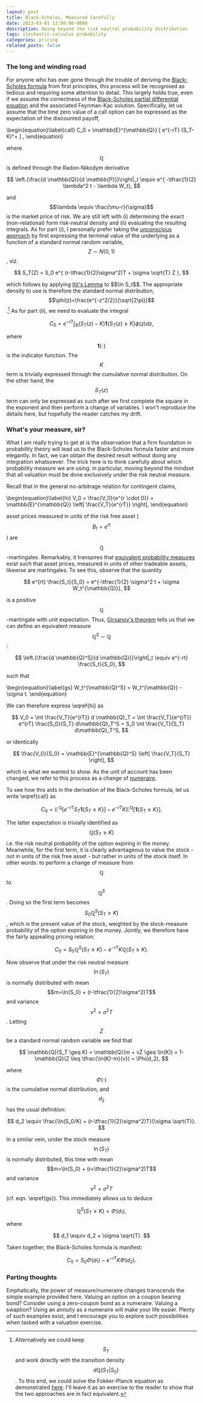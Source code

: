 ```yaml
---
layout: post
title: Black-Scholes, Measured Carefully
date: 2023-03-01 12:00:00-0000
description: Going beyond the risk neutral probability distribution
tags: stochastic-calculus probability
categories: pricing
related_posts: false
---
```


### The long and winding road

For anyone who has ever gone through the trouble of deriving the [Black-Scholes
formula](https://en.wikipedia.org/wiki/Black%E2%80%93Scholes_model#Black%E2%80%93Scholes_formula)
from first principles, this process will be recognised as tedious and requiring
some attention to detail. This largely holds true, even if we assume the correctness of the 
[Black-Scholes partial differential equation](https://en.wikipedia.org/wiki/Black%E2%80%93Scholes_model#Black%E2%80%93Scholes_equation)
and the associated Feynman-Kac solution. Specifically, let us assume that the time zero value
of a call option can be expressed as the expectation of the discounted payoff,

\begin{equation}\label{call}
C_0 = \mathbb{E}^{\mathbb{Q}} [ e^{-rT} (S_T-K)^+ ] ,
\end{equation}

where $$\mathbb{Q}$$ is defined through the Radon-Nikodym derivative

$$
\left.{\frac{d \mathbb{Q}}{d \mathbb{P}}}\right|_t \equiv e^{ -\tfrac{1}{2} \lambda^2 t - \lambda W_t}, 
$$

and $$\lambda \equiv \frac{\mu-r}{\sigma}$$ is the market price of risk. We are still left with (i) determining the exact (non-relational) form risk-neutral
density and (ii) evaluating the resulting integrals. As for part (i), I personally prefer
taking the [unconscious approach](https://en.wikipedia.org/wiki/Law_of_the_unconscious_statistician)
by first expressing the terminal value of the underlying as a function of a standard normal
random variable, $$Z \sim N(0,1)$$, viz.

$$
S_T(Z) = S_0 e^{ (r-\tfrac{1}{2}\sigma^2)T + \sigma \sqrt{T} Z },
$$
 
which follows by applying [Itô's Lemma](https://en.wikipedia.org/wiki/It%C3%B4%27s_lemma#It%C3%B4_drift-diffusion_processes_(due_to:_Kunita%E2%80%93Watanabe)) to $$\ln S_t$$. 
The appropriate density to use is therefore the standard normal distribution, $$\phi(z)=\frac{e^{-z^2/2}}{\sqrt{2\pi}}$$.[^1] 
As for part (ii), we need to evaluate the integral

$$
C_0 = e^{-rT} \int_{\mathbb{R}} \left( S_T(z) -K \right)\boldsymbol{1}\{S_T(z) \geq K\}  \phi(z) dz,
$$

where $$\boldsymbol{1}\{ \cdot\}$$ is the indicator function. The $$K$$ term is trivially expressed through the cumulative normal distribution. On the other hand, the $$S_T(z)$$ term
can only be expressed as such after we first complete the square in the exponent and then perform
a change of variables. I won't reproduce the details here, but hopefully the reader
catches my drift. 

### What's your measure, sir?

What I am really trying to get at is the observation that a firm foundation in
probability theory will lead us to the Black-Scholes formula faster and more elegantly.
In fact, we can obtain the desired result without doing any integration whatsoever. 
The trick here is to think carefully about which probability measure we are using: in particular,
moving beyond the mindset that all valuation must be done exclusively under the risk neutral measure.

Recall that in the general no-arbitrage relation for contingent claims,

\begin{equation}\label{hi}
V_0 = \frac{V_0}{e^{r \cdot 0}} = \mathbb{E}^{\mathbb{Q}} \left[ \frac{V_T}{e^{rT}} \right],
\end{equation}

asset prices measured in units of the risk free asset ($$B_t=e^{rt}$$) are $$\mathbb{Q}$$-martingales.
Remarkably, it transpires that [equivalent probability measures](https://en.wikipedia.org/wiki/Equivalence_(measure_theory)) exist such that asset prices, 
measured in units of other tradeable assets, likewise are martingales. To see this, observe that the quantity

$$
e^{rt} \frac{S_t}{S_0} = e^{-\tfrac{1}{2} \sigma^2 t + \sigma W_t^{\mathbb{Q}}},
$$

is a positive $$\mathbb{Q}$$-martingale with unit expectation. Thus, [Girsanov's theorem](https://en.wikipedia.org/wiki/Girsanov_theorem)
tells us that we can define an equivalent measure $$\mathbb{Q}^S \sim \mathbb{Q}$$:

$$
\left.{\frac{d \mathbb{Q}^S}{d \mathbb{Q}}}\right|_t \equiv e^{-rt} \frac{S_t}{S_0},
$$

such that 

\begin{equation}\label{gs}
W_t^{\mathbb{Q}^S} = W_t^{\mathbb{Q}} - \sigma t. 
\end{equation}

We can therefore express \eqref{hi} as

$$
V_0 = \int \frac{V_T}{e^{rT}} d \mathbb{Q}_T = \int \frac{V_T}{e^{rT}} e^{rT} \frac{S_0}{S_T} d\mathbb{Q}_T^S = S_0 \int \frac{V_T}{S_T} d\mathbb{Q}_T^S,     
$$

or identically 

$$
\frac{V_0}{S_0} = \mathbb{E}^{\mathbb{Q}^S} \left[ \frac{V_T}{S_T} \right],
$$ 

which is what we wanted to show. As the unit of account has been changed, we refer to this process as a change of [numeraire](https://www.investopedia.com/terms/n/numeraire.asp).  

To see how this aids in the derivation of the Black-Scholes formula, let us write \eqref{call} as

$$
C_0 = \mathbb{E}^{\mathbb{Q}}[e^{-rT} S_T \boldsymbol{1}\{S_T \geq K\}] - e^{-rT}K \mathbb{E}^{\mathbb{Q}}[ \boldsymbol{1}\{S_T \geq K\}]. 
$$

The latter expectation is trivially identified as $$\mathbb{Q}(S_T \geq K)$$
i.e. the risk neutral probability of the option expiring in the money. Meanwhile, for the first term, it
is clearly advantageous to value the stock - not in units of the risk free asset - but rather in units of
the stock itself. In other words: to perform a change of measure from $$\mathbb{Q}$$ to $$\mathbb{Q}^S$$.
Doing so the first term becomes $$S_0 \mathbb{Q}^S(S_T \geq K)$$, which is the present value of the stock, weighted by the stock-measure probability
of the option expiring in the money. Jointly, we therefore have the fairly appealing pricing relation:

$$
C_0 = S_0 \mathbb{Q}^S(S_T \geq K) - e^{-rT}K\mathbb{Q}(S_T \geq K).
$$

Now observe that under the risk neutral measure $$\ln(S_T)$$ is normally distributed with mean $$m=\ln(S_0) + (r-\tfrac{1}{2}\sigma^2)T$$ and
variance $$v^2 = \sigma^2T$$. Letting $$Z$$ be a standard normal random variable we find that 

$$
\mathbb{Q}(S_T \geq K) = \mathbb{Q}(m + vZ \geq \ln(K)) = 1-\mathbb{Q}(Z \leq \tfrac{\ln(K)-m}{v}) = \Phi(d_2),
$$

where $$\Phi(\cdot)$$ is the cumulative normal distribution, and $$d_2$$ has the usual definition:

$$
d_2 \equiv \frac{\ln(S_0/K) + (r-\tfrac{1}{2}\sigma^2)T}{\sigma \sqrt{T}}.
$$

In a similar vein, under the stock measure $$\ln(S_T)$$ is normally distributed, this time with mean $$m=\ln(S_0) + (r+\tfrac{1}{2}\sigma^2)T$$ and
variance $$v^2 = \sigma^2T$$ (cf. eqn. \eqref{gs}).
This immediately allows us to deduce 

$$
\mathbb{Q}^S(S_T \geq K) = \Phi(d_1),
$$ 

where 

$$
d_1 \equiv d_2 + \sigma \sqrt{T}.
$$

Taken together, the Black-Scholes formula is manifest:

$$
C_0 = S_0 \Phi(d_1) - e^{-rT}K \Phi(d_2).
$$

### Parting thoughts

Emphatically, the power of measure/numeraire changes transcends the simple example provided here. 
Valuing an option on a coupon bearing bond? Consider using a zero-coupon bond as a numeraire.
Valuing a swaption? Using an annuity as a numeraire will make your life easier.
Plenty of such examples exist, and I encourage you to explore such possibilities when tasked with a valuation exercise. 



[^1]: Alternatively we could keep $$S_T$$ and work directly with the transition density $$d{\mathbb{Q}}(S_T \vert S_0)$$. To this end, we could solve the Fokker-Planck equation as demonstrated [here](https://en.wikipedia.org/wiki/Geometric_Brownian_motion#Properties). I'll leave it as an exercise to the reader to show that the two approaches are in fact equivalent.


